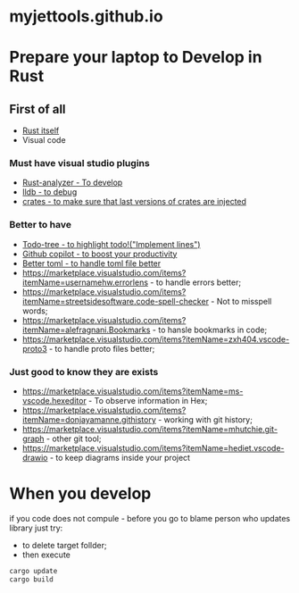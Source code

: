 # myjettools.github.io


# Prepare your laptop to Develop in Rust

## First of all

* [Rust itself](https://www.rust-lang.org/tools/install)
* Visual code

### Must have visual studio plugins
* [Rust-analyzer - To develop](https://marketplace.visualstudio.com/items?itemName=rust-lang.rust-analyzer)
* [lldb - to debug](https://marketplace.visualstudio.com/items?itemName=vadimcn.vscode-lldb)
* [crates - to make sure that last versions of crates are injected](https://marketplace.visualstudio.com/items?itemName=serayuzgur.crates)

### Better to have
* [Todo-tree - to highlight todo!("Implement lines")](https://marketplace.visualstudio.com/items?itemName=Gruntfuggly.todo-tree)
* [Github copilot - to boost your productivity](https://marketplace.visualstudio.com/items?itemName=GitHub.copilot) 
* [Better toml - to handle toml file better](https://marketplace.visualstudio.com/items?itemName=tamasfe.even-better-toml)
* https://marketplace.visualstudio.com/items?itemName=usernamehw.errorlens - to handle errors better;
* https://marketplace.visualstudio.com/items?itemName=streetsidesoftware.code-spell-checker - Not to misspell words;
* https://marketplace.visualstudio.com/items?itemName=alefragnani.Bookmarks - to hansle bookmarks in code;
* https://marketplace.visualstudio.com/items?itemName=zxh404.vscode-proto3 - to handle proto files better;



### Just good to know they are exists
* https://marketplace.visualstudio.com/items?itemName=ms-vscode.hexeditor - To observe information in Hex;
* https://marketplace.visualstudio.com/items?itemName=donjayamanne.githistory - working with git history;
* https://marketplace.visualstudio.com/items?itemName=mhutchie.git-graph - other git tool;
* https://marketplace.visualstudio.com/items?itemName=hediet.vscode-drawio - to keep diagrams inside your project


# When you develop

if you code does not compule - before you go to blame person who updates library just try:

* to delete target follder;
* then execute
```bash
cargo update
cargo build
```
